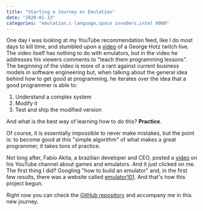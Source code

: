 ```yaml
---
title: "Starting a Journey on Emulation"
date: "2020-01-13" 
categories: "emulation,c language,space invaders,intel 8080"
---
```


One day I was looking at my YouTube recommendation feed, like I do most days to kill time, and stumbled upon a [video](https://www.youtube.com/watch?v=N2bXEUSAiTI) of a George Hotz twitch live.
The video itself has nothing to do with emulators, but in the video he addresses his viewers comments to "teach them programming lessons".
The beginning of the video is more of a rant against current business models in software engineering but, when talking about the general idea behind how to get good at programming, he iterates over the idea that a good programmer is able to:
1. Understand a complex system
2. Modify it
3. Test and ship the modified version

And what is the best way of learning how to do this? **Practice**.

Of course, it is essentially impossible to never make mistakes, but the point is: to become good at this "simple algorithm" of what makes a great programmer, it takes tons of practice.

Not long after, Fabio Akita, a brazilian developer and CEO, posted a [video](https://www.youtube.com/watch?v=vUqLLpUJ47s) on his YouTube channel about games and emulators.
And it just clicked on me.
The first thing I did? Googling "how to build an emulator" and, in the first few results, there was a website called [emulator101](emulator101.com). And that's how this project begun.  

Right now you can check the [GitHub repository](https://github.com/vinicius507/invaders-8080) and accompany me in this new journey.

